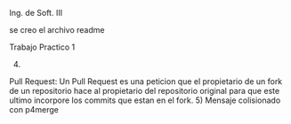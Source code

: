 Ing. de Soft. III

se creo el archivo readme

Trabajo Practico 1

4)
Pull Request:
	Un Pull Request es una peticion que el propietario de un fork de un repositorio hace al propietario del 
	repositorio original para que este ultimo incorpore los commits que estan en el fork.
5)
Mensaje colisionado con p4merge